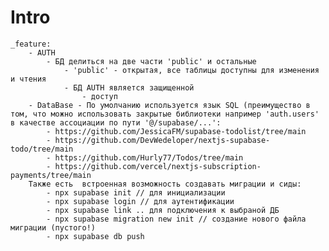 # Intro
	_feature:
		- AUTH
			- БД делиться на две части 'public' и остальные
				- 'public' - открытая, все таблицы доступны для изменения и чтения
				- БД AUTH является защищенной 
					- доступ 
		- DataBase - По умолчанию используется язык SQL (преимущество в том, что можно использовать закрытые библиотеки например 'auth.users' в качестве ассоциации по пути '@/supabase/...':
			- https://github.com/JessicaFM/supabase-todolist/tree/main
			- https://github.com/DevWedeloper/nextjs-supabase-todo/tree/main
			- https://github.com/Hurly77/Todos/tree/main
			- https://github.com/vercel/nextjs-subscription-payments/tree/main
		Также есть  встроенная возможность создавать миграции и сиды:
			- npx supabase init // для инициализации
			- npx supabase login // для аутентификации
			- npx supabase link .. для подключения к выбраной ДБ
			- npx supabase migration new init // создание нового файла миграции (пустого!)
			- npx supabase db push